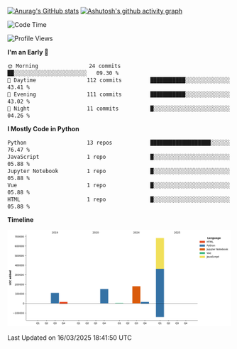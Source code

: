 

[![Anurag's GitHub stats](https://github-readme-stats.vercel.app/api?username=24mlight&show_icons=true&theme=buefy)](https://github.com/anuraghazra/github-readme-stats)
[![Ashutosh's github activity graph](https://github-readme-activity-graph.vercel.app/graph?username=24mlight&theme=tokyo-night)](https://github.com/ashutosh00710/github-readme-activity-graph)

<!--START_SECTION:waka-->
![Code Time](http://img.shields.io/badge/Code%20Time-92%20hrs%2039%20mins-blue)

![Profile Views](http://img.shields.io/badge/Profile%20Views-368-blue)

**I'm an Early 🐤** 

```text
🌞 Morning                24 commits          ██░░░░░░░░░░░░░░░░░░░░░░░   09.30 % 
🌆 Daytime                112 commits         ███████████░░░░░░░░░░░░░░   43.41 % 
🌃 Evening                111 commits         ███████████░░░░░░░░░░░░░░   43.02 % 
🌙 Night                  11 commits          █░░░░░░░░░░░░░░░░░░░░░░░░   04.26 % 
```


**I Mostly Code in Python** 

```text
Python                   13 repos            ███████████████████░░░░░░   76.47 % 
JavaScript               1 repo              █░░░░░░░░░░░░░░░░░░░░░░░░   05.88 % 
Jupyter Notebook         1 repo              █░░░░░░░░░░░░░░░░░░░░░░░░   05.88 % 
Vue                      1 repo              █░░░░░░░░░░░░░░░░░░░░░░░░   05.88 % 
HTML                     1 repo              █░░░░░░░░░░░░░░░░░░░░░░░░   05.88 % 
```



**Timeline**

![Lines of Code chart](https://raw.githubusercontent.com/24mlight/24mlight/main/assets/bar_graph.png)


 Last Updated on 16/03/2025 18:41:50 UTC
<!--END_SECTION:waka-->
